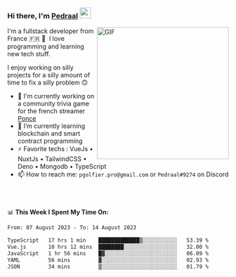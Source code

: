 ### Hi there, I'm <a href="https://pedraal.dev" target="_blank">Pedraal</a> <img src="https://media.giphy.com/media/hvRJCLFzcasrR4ia7z/giphy.gif" width="25px">
<img align="right" alt="GIF" src="https://pedraal.dev/avatar.png" width="300" height="300" />

I'm a fullstack developer from France 🇫🇷 🥖 &nbsp;I love programming and learning new
tech stuff.

I enjoy working on silly projects for a silly amount of time to fix a silly problem 🙃

- 🔭  I'm currently working on a community trivia game for the french streamer <a href="https://twitch.tv/ponce" target="_blank">Ponce</a>
- 🌱 I’m currently learning blockchain and smart contract programming
- ⚡ Favorite techs : VueJs &bull; NuxtJs &bull; TailwindCSS &bull; Deno &bull; Mongodb &bull; TypeScript
- 📫 How to reach me: `pgolfier.pro@gmail.com` or `Pedraal#9274` on Discord

<br>
<br>

📊 **This Week I Spent My Time On:**
<!--START_SECTION:waka-->

```txt
From: 07 August 2023 - To: 14 August 2023

TypeScript   17 hrs 1 min    █████████████▒░░░░░░░░░░░   53.39 %
Vue.js       10 hrs 12 mins  ████████░░░░░░░░░░░░░░░░░   32.00 %
JavaScript   1 hr 56 mins    █▓░░░░░░░░░░░░░░░░░░░░░░░   06.09 %
YAML         56 mins         ▓░░░░░░░░░░░░░░░░░░░░░░░░   02.93 %
JSON         34 mins         ▒░░░░░░░░░░░░░░░░░░░░░░░░   01.79 %
```

<!--END_SECTION:waka-->
